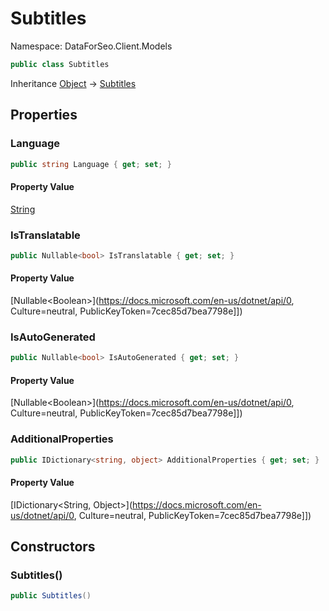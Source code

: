 # Subtitles

Namespace: DataForSeo.Client.Models

```csharp
public class Subtitles
```

Inheritance [Object](https://docs.microsoft.com/en-us/dotnet/api/Object) → [Subtitles](./Subtitles.md)

## Properties

### **Language**

```csharp
public string Language { get; set; }
```

#### Property Value

[String](https://docs.microsoft.com/en-us/dotnet/api/String)<br>

### **IsTranslatable**

```csharp
public Nullable<bool> IsTranslatable { get; set; }
```

#### Property Value

[Nullable&lt;Boolean&gt;](https://docs.microsoft.com/en-us/dotnet/api/0, Culture=neutral, PublicKeyToken=7cec85d7bea7798e]])<br>

### **IsAutoGenerated**

```csharp
public Nullable<bool> IsAutoGenerated { get; set; }
```

#### Property Value

[Nullable&lt;Boolean&gt;](https://docs.microsoft.com/en-us/dotnet/api/0, Culture=neutral, PublicKeyToken=7cec85d7bea7798e]])<br>

### **AdditionalProperties**

```csharp
public IDictionary<string, object> AdditionalProperties { get; set; }
```

#### Property Value

[IDictionary&lt;String, Object&gt;](https://docs.microsoft.com/en-us/dotnet/api/0, Culture=neutral, PublicKeyToken=7cec85d7bea7798e]])<br>

## Constructors

### **Subtitles()**

```csharp
public Subtitles()
```
